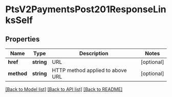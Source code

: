 # PtsV2PaymentsPost201ResponseLinksSelf

## Properties
Name | Type | Description | Notes
------------ | ------------- | ------------- | -------------
**href** | **string** | URL | [optional] 
**method** | **string** | HTTP method applied to above URL | [optional] 

[[Back to Model list]](../README.md#documentation-for-models) [[Back to API list]](../README.md#documentation-for-api-endpoints) [[Back to README]](../README.md)



